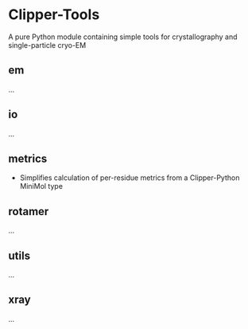 # Clipper-Tools
A pure Python module containing simple tools for crystallography and single-particle cryo-EM

## em 
...

## io
...

## metrics
- Simplifies calculation of per-residue metrics from a Clipper-Python MiniMol type

## rotamer
...

## utils
...

## xray
...
